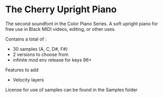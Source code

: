 # The Cherry Upright Piano
The second soundfont in the Color Piano Series.
A soft upright piano for free use in Black MIDI videos, editing, or other uses.

Contains a total of :
- 30 samples (A, C, D#, F#)
- 2 versions to choose from
- infinite mod env release for keys 96+

Features to add
- Velocity layers

License for use of samples can be found in the Samples folder
